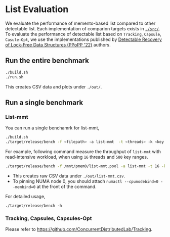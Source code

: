 # List Evaluation

We evaluate the performance of memento-based list compared to other detectable list. Each implementation of comparion targets exists in [`./src/`](./src). To evaluate the performance of detectable list based on `Tracking`, `Capsule`, `Casule-Opt`, we use the implementations published by [Detectable Recovery of Lock-Free Data Structures (PPoPP '22)](https://dl.acm.org/doi/pdf/10.1145/3503221.3508444) authors.

## Run the entire benchmark

```bash
./build.sh
./run.sh
```

This creates CSV data and plots under `./out/`.

## Run a single benchmark

### List-mmt

You can run a single benchamrk for list-mmt,

```bash
./build.sh
./target/release/bench -f <filepath> -a list-mmt  -t <threads> -k <key range> --insert-ratio <insert ratio> --delete-ratio <delete ratio> --read-ratio <read ratio> -o <outpath>
```

For example, following command measure the throughput of `list-mmt` with read-intensive workload, when using `16` threads and `500` key ranges.

```bash
./target/release/bench -f /mnt/pmem0/list-mmt.pool -a list-mmt -t 16 -k 500 --insert-ratio 0.15 --delete-ratio 0.15 --read-ratio 0.7 -o ./out/list-mmt.csv
```

- This creates raw CSV data under `./out/list-mmt.csv`.
- To pinning NUMA node 0, you should attach `numactl --cpunodebind=0 --membind=0` at the front of the command.


For detailed usage,

```
./target/release/bench -h
```

### Tracking, Capsules, Capsules-Opt

Please refer to https://github.com/ConcurrentDistributedLab/Tracking.
